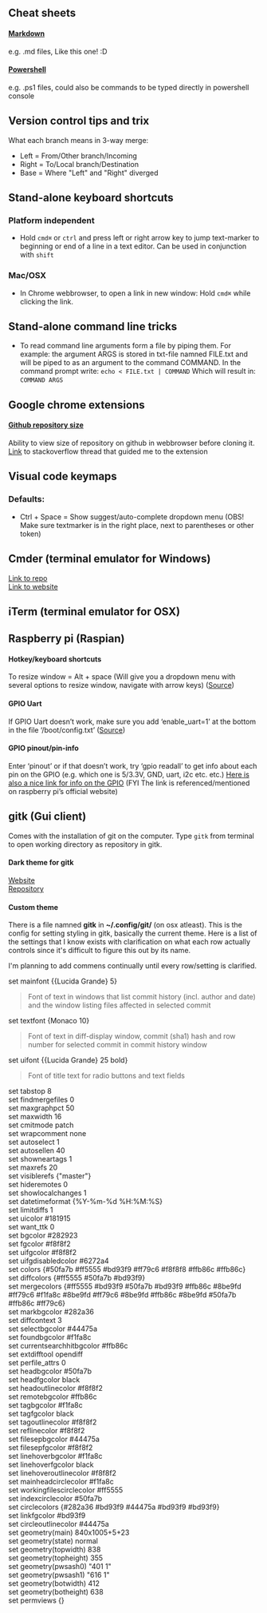 
## Cheat sheets

#### [Markdown](https://github.com/adam-p/markdown-here/wiki/Markdown-Cheatsheet)
e.g. .md files, Like this one! :D

#### [Powershell](https://cdn.comparitech.com/wp-content/uploads/2018/08/Comparitech-Powershell-cheatsheet.pdf)
e.g. .ps1 files, could also be commands to be typed directly in powershell console

## Version control tips and trix

What each branch means in 3-way merge:
* Left = From/Other branch/Incoming
* Right = To/Local branch/Destination
* Base = Where "Left" and "Right" diverged

## Stand-alone keyboard shortcuts

### Platform independent

* Hold `cmd⌘` or `ctrl` and press left or right arrow key to jump text-marker to beginning or end of a line in a text editor. Can be used in conjunction with `shift`

### Mac/OSX

* In Chrome webbrowser, to open a link in new window: Hold `cmd⌘` while clicking the link.

## Stand-alone command line tricks

* To read command line arguments form a file
by piping them. For example:
the argument ARGS is stored in txt-file namned
FILE.txt and will be piped to as an argument to the command COMMAND. In the command prompt write:
```echo < FILE.txt | COMMAND```
Which will result in:
```COMMAND ARGS```

## Google chrome extensions

#### [Github repository size](https://chrome.google.com/webstore/detail/github-repository-size/apnjnioapinblneaedefcnopcjepgkci/related?ref=producthunt)
Ability to view size of repository on github in webbrowser before cloning it.
[Link](https://stackoverflow.com/questions/8646517/see-the-size-of-a-github-repo-before-cloning-it) to stackoverflow thread that guided me to the extension

## Visual code keymaps

### Defaults:
* Ctrl + Space = Show suggest/auto-complete dropdown menu (OBS! Make sure textmarker is in the right place, next to parentheses or other token)


## Cmder (terminal emulator for Windows)

[Link to repo](https://github.com/cmderdev/cmder)<br/>
[Link to website](https://cmder.net/)

## iTerm (terminal emulator for OSX)

## Raspberry pi (Raspian)

#### Hotkey/keyboard shortcuts

To resize window = Alt + space (Will give you a dropdown menu with several options to resize window, navigate with arrow keys) ([Source](https://raspberryinsider.com/top-15-raspberry-pi-keyboard-shortcuts/))

#### GPIO Uart

If GPIO Uart doesn’t work, make sure you add ‘enable_uart=1’ at the bottom in the file ‘/boot/config.txt’ ([Source](https://elinux.org/RPi_Serial_Connection))

#### GPIO pinout/pin-info

Enter ‘pinout’ or if that doesn’t work, try ‘gpio readall’ to get info about each pin on the GPIO (e.g. which one is 5/3.3V, GND, uart, i2c etc. etc.) [Here is also a nice link for info on the GPIO](https://pinout.xyz/) (FYI The link is referenced/mentioned on raspberry pi’s official website)

## gitk (Gui client)

Comes with the installation of git on the computer. Type `gitk` from terminal
to open working directory as repository in gitk.

#### Dark theme for gitk

[Website](https://draculatheme.com/gitk/)</br>
[Repository](https://github.com/dracula/dracula-theme/)

#### Custom theme

There is a file namned **gitk** in **~/.config/git/** (on osx atleast).
This is the config for setting styling in gitk, basically the current theme.
Here is a list of the settings that I know exists with clarification on what
each row actually controls since it's difficult to figure this out by its name.

I'm planning to add commens continually until every row/setting is clarified.

set mainfont {{Lucida Grande} 5}
>Font of text in windows that list commit history (incl. author and date) and the window listing files affected in selected commit

set textfont {Monaco 10}
>Font of text in diff-display window, commit (sha1) hash and row number for selected commit in commit history window

set uifont {{Lucida Grande} 25 bold}
>Font of title text for radio buttons and text fields  

set tabstop 8  
set findmergefiles 0  
set maxgraphpct 50  
set maxwidth 16  
set cmitmode patch  
set wrapcomment none  
set autoselect 1  
set autosellen 40  
set showneartags 1  
set maxrefs 20  
set visiblerefs {"master"}  
set hideremotes 0  
set showlocalchanges 1  
set datetimeformat {%Y-%m-%d %H:%M:%S}  
set limitdiffs 1  
set uicolor #181915  
set want_ttk 0  
set bgcolor #282923  
set fgcolor #f8f8f2  
set uifgcolor #f8f8f2  
set uifgdisabledcolor #6272a4  
set colors {#50fa7b #ff5555 #bd93f9 #ff79c6 #f8f8f8 #ffb86c #ffb86c}  
set diffcolors {#ff5555 #50fa7b #bd93f9}  
set mergecolors {#ff5555 #bd93f9 #50fa7b #bd93f9 #ffb86c #8be9fd #ff79c6 #f1fa8c #8be9fd #ff79c6 #8be9fd #ffb86c #8be9fd #50fa7b #ffb86c #ff79c6}  
set markbgcolor #282a36  
set diffcontext 3  
set selectbgcolor #44475a  
set foundbgcolor #f1fa8c  
set currentsearchhitbgcolor #ffb86c  
set extdifftool opendiff  
set perfile_attrs 0  
set headbgcolor #50fa7b  
set headfgcolor black  
set headoutlinecolor #f8f8f2  
set remotebgcolor #ffb86c  
set tagbgcolor #f1fa8c  
set tagfgcolor black  
set tagoutlinecolor #f8f8f2  
set reflinecolor #f8f8f2  
set filesepbgcolor #44475a  
set filesepfgcolor #f8f8f2  
set linehoverbgcolor #f1fa8c  
set linehoverfgcolor black  
set linehoveroutlinecolor #f8f8f2  
set mainheadcirclecolor #f1fa8c  
set workingfilescirclecolor #ff5555  
set indexcirclecolor #50fa7b  
set circlecolors {#282a36 #bd93f9 #44475a #bd93f9 #bd93f9}  
set linkfgcolor #bd93f9  
set circleoutlinecolor #44475a  
set geometry(main) 840x1005+5+23  
set geometry(state) normal  
set geometry(topwidth) 838  
set geometry(topheight) 355  
set geometry(pwsash0) "401 1"  
set geometry(pwsash1) "616 1"  
set geometry(botwidth) 412  
set geometry(botheight) 638  
set permviews {}  